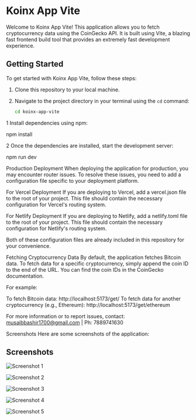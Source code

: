 # Koinx App Vite

Welcome to Koinx App Vite! This application allows you to fetch cryptocurrency data using the CoinGecko API. It is built using Vite, a blazing fast frontend build tool that provides an extremely fast development experience.

## Getting Started

To get started with Koinx App Vite, follow these steps:

1. Clone this repository to your local machine.
2. Navigate to the project directory in your terminal using the `cd` command:

   ```bash
   cd koinx-app-vite


1 Install dependencies using npm:

npm install


2  Once the dependencies are installed, start the development server:

npm run dev


Production Deployment
When deploying the application for production, you may encounter router issues. To resolve these issues, you need to add a configuration file specific to your deployment platform.

For Vercel Deployment
If you are deploying to Vercel, add a vercel.json file to the root of your project. This file should contain the necessary configuration for Vercel's routing system.

For Netlify Deployment
If you are deploying to Netlify, add a netlify.toml file to the root of your project. This file should contain the necessary configuration for Netlify's routing system.

Both of these configuration files are already included in this repository for your convenience.

Fetching Cryptocurrency Data
By default, the application fetches Bitcoin data. To fetch data for a specific cryptocurrency, simply append the coin ID to the end of the URL. You can find the coin IDs in the CoinGecko documentation.

For example:

To fetch Bitcoin data: http://localhost:5173/get/
To fetch data for another cryptocurrency (e.g., Ethereum): http://localhost:5173/get/ethereum

For more information or to report issues, contact: musaibbashir1700@gmail.com | Ph: 7889741630

Screenshots
Here are some screenshots of the application:




## Screenshots

![Screenshot 1](https://github.com/musaib88/Assignment-dashboard/assets/119590812/1410aff8-03ca-4869-9aa5-76135dc894c7)

![Screenshot 2](https://github.com/musaib88/Assignment-dashboard/assets/119590812/7022941f-5834-4d7f-bd46-23fd57b02de1)

![Screenshot 3](https://github.com/musaib88/Assignment-dashboard/assets/119590812/28e57096-7f74-4873-bb54-6f3c13ae534b)

![Screenshot 4](https://github.com/musaib88/Assignment-dashboard/assets/119590812/ae39e295-fb7c-4ca1-90f8-195082b6a882)

![Screenshot 5](https://github.com/musaib88/Assignment-dashboard/assets/119590812/0ef00090-7c99-416f-9109-ed35e2945219)






